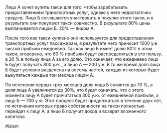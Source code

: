 
Лицо А хочет купить такси для того, чтобы зарабатывать предоставлением транспортных услуг, однако у него недостаточно средств. Лицо Б соглашается участвовать в покупке этого такси, и в результате они покупают такси совместно. В результате 80% цены выплачивается лицом Б.  20% — лицом А.

После того как такси куплено оно используется для предоставления транспортных услуг пассажирам, в результате чего приносит 1000 у.е чистой прибыли ежедневно. Так как лицо Б имеет долю 80% в этом такси, оговорено, что 80 % прибыли будут распределяться в его пользу, а 20 % в пользу лица А за его долю. Это означает, что ежедневно лицо Б будет получать 800 у.е. , а лицо А — 200 у.е. В то же время доля лица Б будет условно разделена на восемь частей, каждая из которых будет выкупаться каждые три месяца лицом А. 

По истечении первых трех месяцев доля лица Б снизится до 70 %, а доля лица А увеличится до 30%, что будет означать, что  с этого момента лицу А будет причитаться 300 у.ю. от ежедневной прибыли, а лицу Б — 700 у.ю. Этот процесс будет продолжаться в течение двух лет, по истечении которых право собственности на такси полностью перейдет к лицу А, а лицо Б получит доход и возврат вложенного капитала.

#islam 